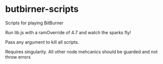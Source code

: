 # butbirner-scripts
Scripts for playing BitBurner

Run lib.js with a ramOverride of 4.7 and watch the sparks fly!

Pass any argument to kill all scripts.

Requires singularity. All other node mehcanics should be guarded and not throw errors
